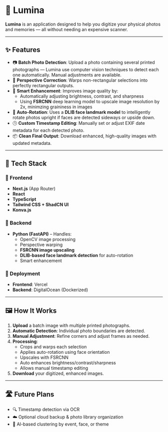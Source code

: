 # 📸 Lumina

**Lumina** is an application designed to help you digitize your physical photos and memories — all without needing an expensive scanner.

---

## ✨ Features

- 📷 **Batch Photo Detection**: Upload a photo containing several printed photographs — Lumina use computer vision techniques to detect each one automatically. Manual adjustments are available.
- 🔁 **Perspective Correction**: Warps non-rectangular selections into perfectly rectangular outputs.
- 🧠 **Smart Enhancement**: Improves image quality by:
  - Automatically adjusting brightness, contrast, and sharpness
  - Using **FSRCNN** deep learning model to upscale image resolution by 2x, minimzing graininess in images
- 📐 **Auto-Rotation**: Uses a **DLIB face landmark model** to intelligently rotate photos upright if faces are detected sideways or upside down.
- 🕒 **Custom Timestamp Editing**: Manually set or adjust EXIF date metadata for each detected photo.
- 📦 **Clean Final Output**: Download enhanced, high-quality images with updated metadata.

---

## 🧱 Tech Stack

### 🎨 Frontend
- **Next.js** (App Router)
- **React**
- **TypeScript**
- **Tailwind CSS + ShadCN UI**
- **Konva.js**

### 🔧 Backend
- **Python (FastAPI)** – Handles:
  - OpenCV image processing
  - Perspective warping
  - **FSRCNN image upscaling**
  - **DLIB-based face landmark detection** for auto-rotation
  - Smart enhancement

### 🚀 Deployment
- **Frontend**: Vercel  
- **Backend**: DigitalOcean (Dockerized)

---

## 🖼 How It Works

1. **Upload** a batch image with multiple printed photographs.
2. **Automatic Detection**: Individual photo boundaries are detected.
3. **Manual Adjustment**: Refine corners and adjust frames as needed.
4. **Processing**:
   - Crops and warps each selection
   - Applies auto-rotation using face orientation
   - Upscales with FSRCNN
   - Auto enhances brightness/contrast/sharpness
   - Allows manual timestamp editing
5. **Download** your digitized, enhanced images.

---

## 🛣 Future Plans

- 🔍 Timestamp detection via OCR
- ☁️ Optional cloud backup & photo library organization
- 🤖 AI-based clustering by event, face, or theme
